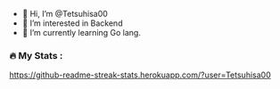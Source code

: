 - 👋 Hi, I’m @Tetsuhisa00
- 👀 I’m interested in Backend
- 🌱 I’m currently learning Go lang.

### :fire: My Stats :
https://github-readme-streak-stats.herokuapp.com/?user=Tetsuhisa00
<!---
Tetsuhisa00/Tetsuhisa00 is a ✨ special ✨ repository because its `README.md` (this file) appears on your GitHub profile.
You can click the Preview link to take a look at your changes.
--->
